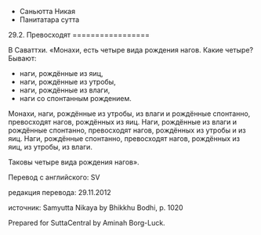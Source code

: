 









* Саньютта Никая
* Панитатара сутта


29\.2\. Превосходят
\=\=\=\=\=\=\=\=\=\=\=\=\=\=\=\=\=



В Саваттхи\. «Монахи, есть четыре вида рождения нагов\. Какие четыре? Бывают:


* наги, рождённые из яиц,
* наги, рождённые из утробы,
* наги, рождённые из влаги,
* наги со спонтанным рождением\.


Монахи, наги, рождённые из утробы, из влаги и рождённые спонтанно, превосходят нагов, рождённых из яиц\. Наги, рождённые из влаги и рождённые спонтанно, превосходят нагов, рождённых из утробы и из яиц\. Наги, рождённые спонтанно, превосходят нагов, рождённых из яиц, из утробы, из влаги\.


Таковы четыре вида рождения нагов»\.



Перевод с английского: SV


редакция перевода: 29\.11\.2012


источник: Samyutta Nikaya by Bhikkhu Bodhi, p\. 1020


Prepared for SuttaCentral by Aminah Borg\-Luck\.






